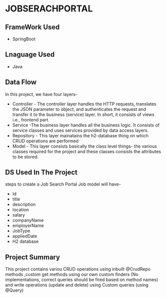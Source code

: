 # JOBSERACHPORTAL
## FrameWork Used
- SpringBoot
## Lnaguage Used
- Java
## Data Flow
In this project, we have four layers-

- Controller - The controller layer handles the HTTP requests, translates the JSON parameter to object, and authenticates the request and transfer it to the business (service) layer. In short, it consists of views i.e., frontend part.
- Service -The business layer handles all the business logic. It consists of service classes and uses services provided by data access layers.
- Repository - This layer mainatains the h2-database thing on which CRUD operations are performed
- Model - This layer consists basically the class level things- the various classes required for the project and these classes consists the attributes to be stored.
## DS Used In The Project
 steps to create a Job Search Portal Job model will have-

- Id
- title
- description
- location
- salary
- companyName
- employerName
- JobType
- appliedDate
- H2 database
## Project Summary
This project contains variou CRUD operations using inbuilt @CrudRepo methods ,custom get methods using our own custom finders (No implementations, correct queries should be fired based on method names) and write operations (update and delete) using Custom queries (using @Query)
